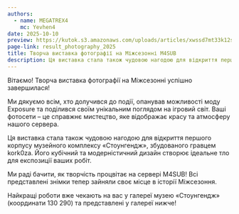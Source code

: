 ```yaml
---
authors:
  - name: MEGATREX4
    mc: Yevhen4
date: 2025-10-10
preview: https://kutok.s3.amazonaws.com/uploads/articles/xwssd7mt33k12sofry8i.png
page-link: result_photography_2025
title: Творча виставка фотографії на Міжсезонні M4SUB
description: Ця виставка стала також чудовою нагодою для відкриття першого корпусу музейного комплексу «Стоунгендж».
---
```


Вітаємо! Творча виставка фотографії на Міжсезонні успішно завершилася!

Ми дякуємо всім, хто долучився до події, опанував можливості моду Exposure та поділився своїм унікальним поглядом на ігровий світ. Ваші фотосети – це справжнє мистецтво, яке відображає красу та атмосферу нашого сервера.

Ця виставка стала також чудовою нагодою для відкриття першого корпусу музейного комплексу «Стоунгендж», збудованого гравцем kork0za. Його кубічний та модерністичний дизайн створює ідеальне тло для експозиції ваших робіт.

Ми раді бачити, як творчість процвітає на сервері M4SUB! Всі представлені знімки тепер зайняли своє місце в історії Міжсезоння.

Найкращі роботи вже чекають на вас у галереї музею «Стоунгендж» (координати 130 290) та представлені у галереї нижче!

<gallery path="photography_2025"></gallery>